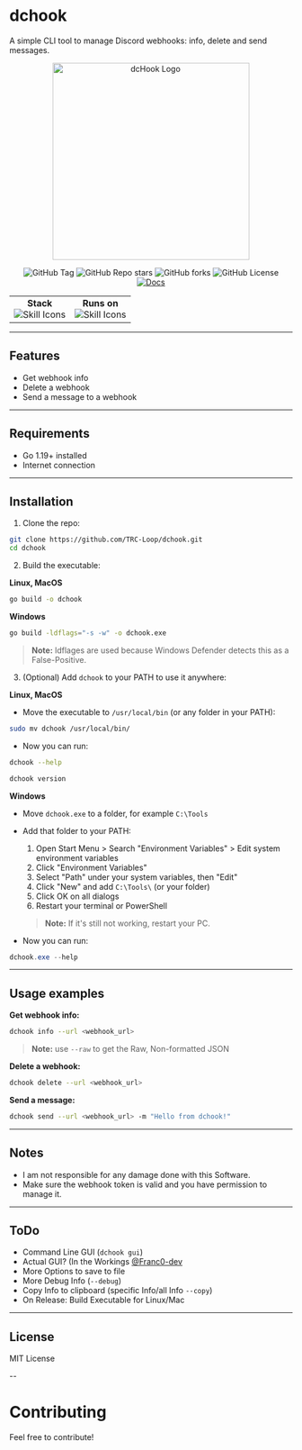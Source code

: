 # dchook

A simple CLI tool to manage Discord webhooks: info, delete and send messages.

<p align="center">
  <img src="https://github.com/TRC-Loop/dchook/blob/main/.github/assets/dcHook.svg" alt="dcHook Logo" width="350" />
  <br>
</p>

<p align="center">
  <img alt="GitHub Tag" src="https://img.shields.io/github/v/tag/TRC-Loop/dchook?style=for-the-badge&label=Version">
  <img alt="GitHub Repo stars" src="https://img.shields.io/github/stars/TRC-Loop/dchook?style=for-the-badge">
  <img alt="GitHub forks" src="https://img.shields.io/github/forks/TRC-Loop/dchook?style=for-the-badge">
  <img alt="GitHub License" src="https://img.shields.io/github/license/TRC-Loop/dchook?style=for-the-badge">
  <a href="https://trc-loop.github.io/dchook/" target="_blank" rel="noopener noreferrer">
  <img src="https://img.shields.io/badge/docs-Visit%20Docs-blue?style=for-the-badge&logo=read-the-docs" alt="Docs" />
</a>
</p>

<div align="center">
  
<table>
  <tr>
    <td align="center">
      <strong>Stack</strong><br>
      <img alt="Skill Icons" src="https://skillicons.dev/icons?i=go,discord&perline=42&theme=dark">
    </td>
    <td align="center">
      <strong>Runs on</strong><br>
      <img alt="Skill Icons" src="https://skillicons.dev/icons?i=windows,apple,linux&perline=42&theme=dark">
    </td>
  </tr>
</table>

</div>




---

## Features

- Get webhook info
- Delete a webhook
- Send a message to a webhook

---

## Requirements

- Go 1.19+ installed
- Internet connection

---

## Installation

1. Clone the repo:

```bash
git clone https://github.com/TRC-Loop/dchook.git
cd dchook
````

2. Build the executable:

**Linux, MacOS**

```bash
go build -o dchook
```

**Windows**

```bash
go build -ldflags="-s -w" -o dchook.exe
```
> **Note:** ldflages are used because Windows Defender detects this as a False-Positive.

3. (Optional) Add `dchook` to your PATH to use it anywhere:

**Linux, MacOS**

* Move the executable to `/usr/local/bin` (or any folder in your PATH):

```bash
sudo mv dchook /usr/local/bin/
```

* Now you can run:

```bash
dchook --help
```

```bash
dchook version
```

**Windows**

* Move `dchook.exe` to a folder, for example `C:\Tools`

* Add that folder to your PATH:

  1. Open Start Menu > Search "Environment Variables" > Edit system environment variables
  2. Click "Environment Variables"
  3. Select "Path" under your system variables, then "Edit"
  4. Click "New" and add `C:\Tools\` (or your folder)
  5. Click OK on all dialogs
  6. Restart your terminal or PowerShell
	> **Note:** If it's still not working, restart your PC.

* Now you can run:

```powershell
dchook.exe --help
```

---

## Usage examples

**Get webhook info:**

```bash
dchook info --url <webhook_url>
```

> **Note:** use `--raw` to get the Raw, Non-formatted JSON

**Delete a webhook:**

```bash
dchook delete --url <webhook_url>
```

**Send a message:**

```bash
dchook send --url <webhook_url> -m "Hello from dchook!"
```

---

## Notes

* I am not responsible for any damage done with this Software.
* Make sure the webhook token is valid and you have permission to manage it.

---

## ToDo

* Command Line GUI (`dchook gui`)
* Actual GUI? (In the Workings [@Franc0-dev](https://github.com/Franc0-dev)
* More Options to save to file
* More Debug Info (`--debug`)
* Copy Info to clipboard (specific Info/all Info `--copy`)
* On Release: Build Executable for Linux/Mac

---

## License

MIT License

--

# Contributing

Feel free to contribute!
